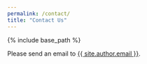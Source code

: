 ```yaml
---
permalink: /contact/
title: "Contact Us"
---
```


{% include base_path %}

Please send an email to <a href="mailto:{{ site.author.email }}">{{ site.author.email }}</a>.
